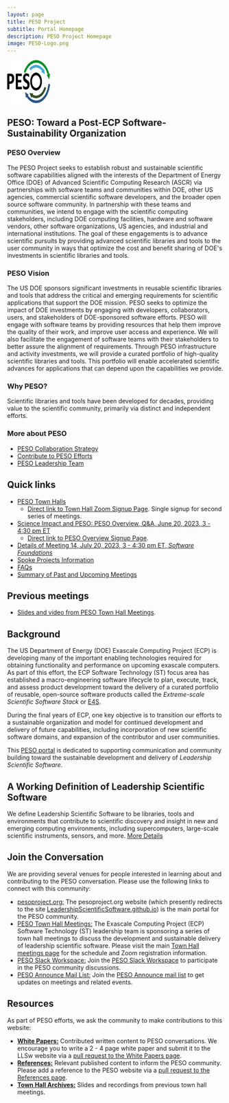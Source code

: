 ```yaml
---
layout: page
title: PESO Project
subtitle: Portal Homepage
description: PESO Project Homepage
image: PESO-Logo.png
---
```


<img src="PESO-Logo.png" width="100" height="100">

## PESO: Toward a Post-ECP Software-Sustainability Organization

### PESO Overview
The PESO Project seeks to establish robust and sustainable scientific software capabilities aligned with the interests of the Department of Energy Office (DOE) of Advanced Scientific Computing Research (ASCR) via partnerships with software teams and communities within DOE, other US agencies, commercial scientific software developers, and the broader open source software community. In partnership with these teams and communities, we intend to engage with the scientific computing stakeholders, including DOE computing facilities, hardware and software vendors, other software organizations, US agencies, and industrial and international institutions.  The goal of these engagements is to advance scientific pursuits by providing advanced scientific libraries and tools to the user community in ways that optimize the cost and benefit sharing of DOE's investments in scientific libraries and tools.

### PESO Vision

The US DOE sponsors significant investments in reusable scientific libraries and tools that address the critical and emerging requirements for scientific applications that support the DOE mission.  PESO seeks to optimize the impact of DOE investments by engaging with developers, collaborators, users, and stakeholders of DOE-sponsored software efforts.  PESO will engage with software teams by providing resources that help them improve the quality of their work, and improve user access and experience. We will also facilitate the engagement of software teams with their stakeholders to better assure the alignment of requirements.  Through PESO infrastructure and activity investments, we will provide a curated portfolio of high-quality scientific libraries and tools.  This portfolio will enable accelerated scientific advances for applications that can depend upon the capabilities we provide.

### Why PESO?

Scientific libraries and tools have been developed for decades, providing value to the scientific community, primarily via distinct and independent efforts.

### More about PESO
- [PESO Collaboration Strategy](PESOCollaboration.md)
- [Contribute to PESO Efforts](PESOContribute.md)
- [PESO Leadership Team](PESOTeam.md)

## Quick links
- [PESO Town Halls](PESOTownHalls.md)
   - [Direct link to Town Hall Zoom Signup Page](https://exascaleproject.zoomgov.com/meeting/register/vJItduGrqDMpEiSpPgjLeb3IgZsSkw-oZcQ).  Single signup for second series of meetings.
- [Science Impact and PESO: PESO Overview, Q&A, June 20, 2023, 3 - 4:30 pm ET](PESO/PESOMeeting1.md)
   - [Direct link to PESO Overview Signup Page](https://exascaleproject.zoomgov.com/meeting/register/vJIsc-itrjMtE9gQwa5hO3HxoqbvJw0nwyo).
- [Details of Meeting 14, July 20, 2023, 3 - 4:30 pm ET, _Software Foundations_](Meetings/Meeting14.md)
- [Spoke Projects Information](SeedProjects.md)
- [FAQs](FAQ.md)
- [Summary of Past and Upcoming Meetings](PESOTownHalls.md)

## Previous meetings
- [Slides and video from PESO Town Hall Meetings](PESOTownHalls.md).  
 
## Background
The US Department of Energy (DOE) Exascale Computing Project (ECP) is developing many of the important enabling technologies required for obtaining functionality and performance on upcoming exascale computers.  As part of this effort, the ECP Software Technology (ST) focus area has established a macro-engineering software lifecycle to plan, execute, track, and assess product development toward the delivery of a curated portfolio of reusable, open-source software products called the *Extreme-scale Scientific Software Stack* or [E4S](https://e4s.io).

During the final years of ECP, one key objective is to transition our efforts to a sustainable organization and model for continued development and delivery of future capabilities, including incorporation of new scientific software domains, and expansion of the contributor and user communities. 

This [PESO portal](https://pesoproject.org) is dedicated to supporting communication and community building toward the sustainable development and delivery of *Leadership Scientific Software*.

## A Working Definition of Leadership Scientific Software
We define Leadership Scientific Software to be libraries, tools and environments that contribute to scientific discovery and insight in new and emerging computing environments, including supercomputers, large-scale scientific instruments, sensors, and more. [More Details](LeadershipDefinition.md)

## Join the Conversation
We are providing several venues for people interested in learning about and contributing to the PESO conversation.  Please use the following links to connect with this community:
- [pesoproject.org:](https://pesoproject.org) The pesoproject.org website (which presently redirects to the site [LeadershipScientificSoftware.github.io](https://leadershipscientificsoftware.github.io/)) is the main portal for the PESO community.
- [PESO Town Hall Meetings:](PESOTownHalls.md)  The Exascale Computing Project (ECP) Software Technology (ST) leadership team is sponsoring a series of town hall meetings to discuss the development and sustainable delivery of leadership scientific software. Please visit the main [Town Hall meetings page](PESOTownHalls.md) for the schedule and Zoom registration information.
- [PESO Slack Workspace:](https://join.slack.com/t/PESOworkspace/shared_invite/zt-v1idgwld-9tp8DvSJzj2vP3NmDbyjdw) Join the [PESO Slack Workspace](https://join.slack.com/t/PESOworkspace/shared_invite/zt-v1idgwld-9tp8DvSJzj2vP3NmDbyjdw) to participate in the PESO community discussions.
- [PESO Announce Mail List:](https://pesoproject.org/mailman/listinfo/announce_pesoproject.org) Join the [PESO Announce mail list](https://pesoproject.org/mailman/listinfo/announce_pesoproject.org) to get updates on meetings and related events.

## Resources
As part of PESO efforts, we ask the community to make contributions to this website:
- **[White Papers:](WhitePapers/WhitePaperList.md)** Contributed written content to PESO conversations. We encourage you to write a 2 - 4 page white paper and submit it to the LLSw website via a [pull request to the White Papers page](WhitePapers/WhitePaperList.md).
- **[References:](References/ReferenceList.md)** Relevant published content to inform the PESO community. Please add a reference to the PESO website via a [pull request to the References page](References/ReferenceList.md).
- **[Town Hall Archives:](TownHallArchives/TownHallArchiveList.md)** Slides and recordings from previous town hall meetings.
